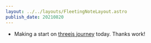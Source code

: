 ```yaml
---
layout: ../../layouts/FleetingNoteLayout.astro
publish_date: 20210820
---
```


- Making a start on [threejs journey](https://threejs-journey.xyz/) today. Thanks work!
